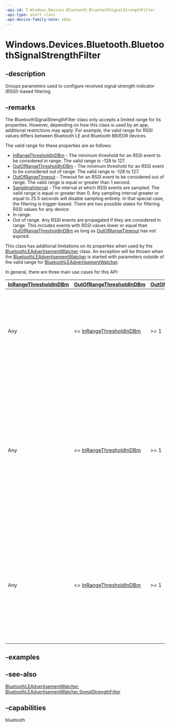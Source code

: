 ```yaml
---
-api-id: T:Windows.Devices.Bluetooth.BluetoothSignalStrengthFilter
-api-type: winrt class
-api-device-family-note: xbox
---
```


<!-- Class syntax.
public class BluetoothSignalStrengthFilter : Windows.Devices.Bluetooth.IBluetoothSignalStrengthFilter
-->

# Windows.Devices.Bluetooth.BluetoothSignalStrengthFilter

## -description
Groups parameters used to configure received signal strength indicator (RSSI)-based filtering.

## -remarks
The BluetoothSignalStrengthFilter class only accepts a limited range for its properties. However, depending on how this class is used by an app, additional restrictions may apply. For example, the valid range for RSSI values differs between Bluetooth LE and Bluetooth BR/EDR devices.

The valid range for these properties are as follows:


+ [InRangeThresholdInDBm](bluetoothsignalstrengthfilter_inrangethresholdindbm.md) - The minimum threshold for an RSSI event to be considered in range. The valid range is -128 to 127.
+ [OutOfRangeThresholdInDBm](bluetoothsignalstrengthfilter_outofrangethresholdindbm.md) - The minimum threshold for an RSSI event to be considered out of range. The valid range is -128 to 127.
+ [OutOfRangeTimeout](bluetoothsignalstrengthfilter_outofrangetimeout.md) - Timeout for an RSSI event to be considered out of range. The valid range is equal or greater than 1 second.
+ [SamplingInterval](bluetoothsignalstrengthfilter_samplinginterval.md) - The interval at which RSSI events are sampled. The valid range is equal or greater than 0. Any sampling interval greater or equal to 25.5 seconds will disable sampling entirely. In that special case, the filtering is trigger-based.
There are two possible states for filtering RSSI values for any device:
+ In range.
+ Out of range.
 Any RSSI events are propagated if they are considered in range. This includes events with RSSI values lower or equal than [OutOfRangeThresholdInDBm](bluetoothsignalstrengthfilter_outofrangethresholdindbm.md) as long as [OutOfRangeTimeout](bluetoothsignalstrengthfilter_outofrangetimeout.md) has not expired.

This class has additional limitations on its properties when used by the [BluetoothLEAdvertisementWatcher](../windows.devices.bluetooth.advertisement/bluetoothleadvertisementwatcher.md) class. An exception will be thrown when the [BluetoothLEAdvertisementWatcher](../windows.devices.bluetooth.advertisement/bluetoothleadvertisementwatcher.md) is started with parameters outside of the valid range for [BluetoothLEAdvertisementWatcher](../windows.devices.bluetooth.advertisement/bluetoothleadvertisementwatcher.md).

In general, there are three main use cases for this API:

| [InRangeThresholdInDBm](bluetoothsignalstrengthfilter_inrangethresholdindbm.md) | [OutOfRangeThresholdInDBm](bluetoothsignalstrengthfilter_outofrangethresholdindbm.md) | [OutOfRangeTimeout](bluetoothsignalstrengthfilter_outofrangetimeout.md) | [SamplingInterval](bluetoothsignalstrengthfilter_samplinginterval.md) | Behavior |
|---|---|---|---|---|
| Any | &lt;= [InRangeThresholdInDBm](bluetoothsignalstrengthfilter_inrangethresholdindbm.md) | &gt;= 1 | 0 | Will receive all RSSI events as they arrive as long as they are considered "in range". The events are considered "out of range" if [OutOfRangeTimeout](bluetoothsignalstrengthfilter_outofrangetimeout.md) expires without any events or without any events with RSSI values greater than [OutOfRangeThresholdInDBm](bluetoothsignalstrengthfilter_outofrangethresholdindbm.md). No additional events are generated when [OutOfRangeTimeout](bluetoothsignalstrengthfilter_outofrangetimeout.md) expires. |
| Any | &lt;= [InRangeThresholdInDBm](bluetoothsignalstrengthfilter_inrangethresholdindbm.md) | &gt;= 1 | (0, 25.5) | Will receive RSSI events on a regular interval defined by [SamplingInterval](bluetoothsignalstrengthfilter_samplinginterval.md) as long as they are considered "in range". The RSSI value will be an average of the values of events received within a [SamplingInterval](bluetoothsignalstrengthfilter_samplinginterval.md). If no events are received within [SamplingInterval](bluetoothsignalstrengthfilter_samplinginterval.md), no event will be propagated. If [OutOfRangeTimeout](bluetoothsignalstrengthfilter_outofrangetimeout.md) expires without any events or without any events with RSSI values greater than [OutOfRangeThresholdInDBm](bluetoothsignalstrengthfilter_outofrangethresholdindbm.md), the events are considered "out of range" and an event with the last RSSI value received will be generated. If the last RSSI value was above [OutOfRangeThresholdInDBm](bluetoothsignalstrengthfilter_outofrangethresholdindbm.md), it is set to -127 dBm. |
| Any | &lt;= [InRangeThresholdInDBm](bluetoothsignalstrengthfilter_inrangethresholdindbm.md) | &gt;= 1 | &gt;=25.5 (disabled) | Will receive a RSSI event when the RSSI events are transitioning to "in range" from "out of range". If [OutOfRangeTimeout](bluetoothsignalstrengthfilter_outofrangetimeout.md) expires without any events or without any events with RSSI values greater than [OutOfRangeThresholdInDBm](bluetoothsignalstrengthfilter_outofrangethresholdindbm.md), the events are considered "out of range" and an event with the last RSSI value received will be generated. If the last RSSI value was above [OutOfRangeThresholdInDBm](bluetoothsignalstrengthfilter_outofrangethresholdindbm.md), it is set to [OutOfRangeThresholdInDBm](bluetoothsignalstrengthfilter_outofrangethresholdindbm.md). |


## -examples

## -see-also
[BluetoothLEAdvertisementWatcher](../windows.devices.bluetooth.advertisement/bluetoothleadvertisementwatcher.md), [BluetoothLEAdvertisementWatcher.SignalStrengthFilter](../windows.devices.bluetooth.advertisement/bluetoothleadvertisementwatcher_signalstrengthfilter.md)

## -capabilities
bluetooth
